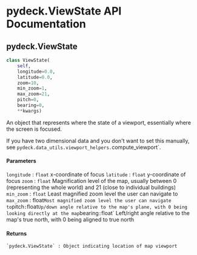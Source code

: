pydeck.ViewState API Documentation
=======

## pydeck.ViewState

```python
class ViewState(
    self,
    longitude=0.0,
    latitude=0.0,
    zoom=10,
    min_zoom=1,
    max_zoom=21,
    pitch=0,
    bearing=0,
    **kwargs)
```

An object that represents where the state of a viewport, essentially where the screen is focused.

If you have two dimensional data and you don't want to set this manually, see `pydeck.data_utils.viewport_helpers.`compute_viewport`.

#### Parameters

`longitude` : `float`
    x-coordinate of focus
`latitude` : `float`
    y-coordinate of focus
`zoom` : `float`
    Magnification level of the map, usually between 0 (representing the whole world) and 21 (close to individual buildings)
`min_zoom` : `float`
    Least magnified zoom level the user can navigate to
`max_zoom` : float`
    Most magnified zoom level the user can navigate to
`pitch` : `float`
    Up/down angle relative to the map's plane, with 0 being looking directly at the map
`bearing` : `float`
    Left/right angle relative to the map's true north, with 0 being aligned to true north


#### Returns
    `pydeck.ViewState` : Object indicating location of map viewport
